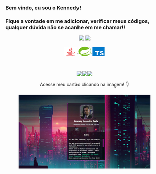 ### Bem vindo, eu sou o Kennedy!
### Fique a vontade em me adicionar, verificar meus códigos, qualquer dúvida não se acanhe em me chamar!!
<div align="center">
  <a href="">
  <img height="130em" src="https://github-readme-stats.vercel.app/api?username=KEENNEEDYY&show_icons=true&theme=github_dark&include_all_commits=true&count_private=true"/>
  <img height="130em" src="https://github-readme-stats.vercel.app/api/top-langs/?username=KEENNEEDYY&layout=compact&langs_count=16&theme=github_dark"/>
</div>
<div align="center" style="display: inline_block"><br>
    <img align="center" alt="KEENNEEDYY-Java" height="30" width="40" src="https://raw.githubusercontent.com/devicons/devicon/master/icons/java/java-plain.svg">
    <img align="center" alt="KEENNEEDYY-SpringBoot" height="30" width="40" src="https://github.com/devicons/devicon/blob/master/icons/spring/spring-original.svg">
    <img align="center" alt="KEENNEEDYY-TypeScript" height="30" width="40" src="https://github.com/devicons/devicon/blob/master/icons/typescript/typescript-original.svg">
  <p align="center"> 
  <br><br><a href = "mailto:kennedy.costa.valenet@gmail.com"><img src="https://img.shields.io/badge/-Gmail-%23333?style=for-the-badge&logo=gmail&logoColor=white" target="_blank"></a><a href="https://www.linkedin.com/in/kennedy-leocadio-62a845170/" target="_blank"><img src="https://img.shields.io/badge/-LinkedIn-%230077B5?style=for-the-badge&logo=linkedin&logoColor=white" target="_blank"></a><a href="https://api.whatsapp.com/send?phone=5531989177944" target="_blank"><img src="https://img.shields.io/badge/-WhatsApp-%23E4405?style=for-the-badge&logo=whatsapp&logoColor=white" target="_blank"></a>
    </p>
  <p align="center">
  Acesse meu cartão clicando na imagem! 👇
  <br><br>
  
  <a href="https://keenneedyy.github.io/introduction-minicard/" target="_blank" > 
      <img width="420px" align="center" src="./2022-10-17_10-35-26.gif">
  </a>
  </p>
   

</div>

  
  
